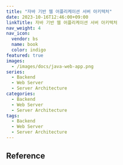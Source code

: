 ```yaml
---
title: "자바 기반 웹 어플리케이션 서버 아키텍처"
date: 2023-10-16T12:46:00+09:00
linkTitle: 자바 기반 웹 어플리케이션 서버 아키텍처
nav_weight: 4
nav_icon:
  vendor: bs
  name: book
  color: indigo
featured: true
images:
  - /images/docs/java-web-app.png
series:
  - Backend
  - Web Server
  - Server Architecture
categories:
  - Backend
  - Web Server
  - Server Architecture
tags:
  - Backend
  - Web Server
  - Server Architecture
---
```


## Reference
